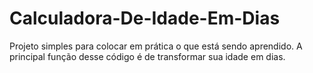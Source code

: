 # Calculadora-De-Idade-Em-Dias
Projeto simples para colocar em prática o que está sendo aprendido. A principal função desse código é de transformar sua idade em dias.
